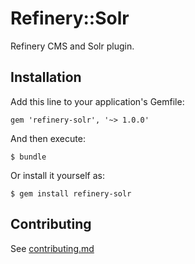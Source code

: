 # Refinery::Solr

Refinery CMS and Solr plugin.

## Installation

Add this line to your application's Gemfile:

    gem 'refinery-solr', '~> 1.0.0'

And then execute:

    $ bundle

Or install it yourself as:

    $ gem install refinery-solr

## Contributing

See [contributing.md](contributing.md)
